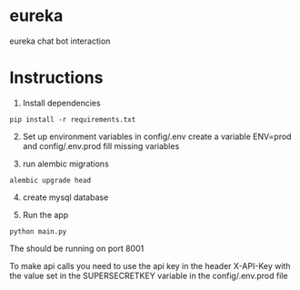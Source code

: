 # eureka
eureka chat bot interaction

# Instructions

1. Install dependencies
```
pip install -r requirements.txt
```

2. Set up environment variables
in config/.env create a variable ENV=prod and config/.env.prod fill missing variables

3. run alembic migrations
```
alembic upgrade head
```
4. create mysql database

5. Run the app
```
python main.py
```
The should be running on port 8001

To make api calls you need to use the api key in the header X-API-Key with the value set in the SUPERSECRETKEY variable in the config/.env.prod file